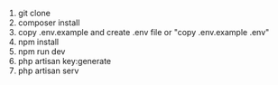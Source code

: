 
1. git clone 
2. composer install
3. copy .env.example and create .env file or "copy .env.example .env"
4. npm install
5. npm run dev
6. php artisan key:generate
7. php artisan serv



